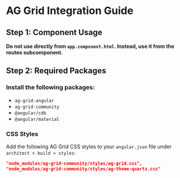   # AG Grid Integration Guide

## Step 1: Component Usage
**Do not use directly from `app.component.html`. Instead, use it from the routes subcomponent.**

## Step 2: Required Packages
### Install the following packages:
- `ag-grid-angular`
- `ag-grid-community`
- `@angular/cdk`
- `@angular/material`

### CSS Styles
Add the following AG Grid CSS styles to your `angular.json` file under `architect > build > styles`:

```json
"node_modules/ag-grid-community/styles/ag-grid.css",
"node_modules/ag-grid-community/styles/ag-theme-quartz.css"
